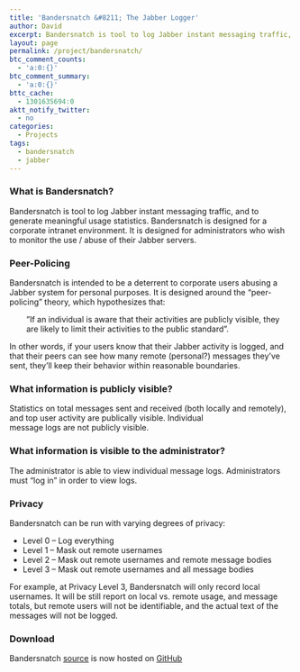 ```yaml
---
title: 'Bandersnatch &#8211; The Jabber Logger'
author: David
excerpt: Bandersnatch is tool to log Jabber instant messaging traffic, and to generate meaningful usage statistics. Bandersnatch is designed for a corporate intranet environment. It is designed for administrators who wish to monitor the use / abuse of their Jabber servers.
layout: page
permalink: /project/bandersnatch/
btc_comment_counts:
  - 'a:0:{}'
btc_comment_summary:
  - 'a:0:{}'
bttc_cache:
  - 1301635694:0
aktt_notify_twitter:
  - no
categories:
  - Projects
tags:
  - bandersnatch
  - jabber
---
```

### What is Bandersnatch?

Bandersnatch is tool to log Jabber instant messaging traffic, and to generate meaningful usage statistics. Bandersnatch is designed for a corporate intranet environment. It is designed for administrators who wish to monitor the use / abuse of their Jabber servers.

### Peer-Policing

Bandersnatch is intended to be a deterrent to corporate users abusing a Jabber system for personal purposes. It is designed around the &#8220;peer-policing&#8221; theory, which hypothesizes that:

<p style="padding-left: 30px;">
  &#8221;If an individual is aware that their activities are publicly visible, they are likely to limit their activities to the public standard&#8221;.
</p>

In other words, if your users know that their Jabber activity is logged, and that their peers can see how many remote (personal?) messages they&#8217;ve sent, they&#8217;ll keep their behavior within reasonable boundaries.

### What information is publicly visible?

Statistics on total messages sent and received (both locally and remotely), and top user activity are publically visible. Individual  
message logs are not publicly visible.

### What information is visible to the administrator?

The administrator is able to view individual message logs. Administrators must &#8220;log in&#8221; in order to view logs.

### Privacy

Bandersnatch can be run with varying degrees of privacy:

  * Level 0 &#8211; Log everything
  * Level 1 &#8211; Mask out remote usernames
  * Level 2 &#8211; Mask out remote usernames and remote message bodies
  * Level 3 &#8211; Mask out remote usernames and all message bodies

For example, at Privacy Level 3, Bandersnatch will only record local usernames. It will be still report on local vs. remote usage, and message totals, but remote users will not be identifiable, and the actual text of the messages will not be logged.

### Download

Bandersnatch [source][1] is now hosted on <a title="GitHub" href="https://github.com/funkypenguin/bandersnatch" target="_blank">GitHub</a>

 [1]: https://github.com/funkypenguin/bandersnatch "source"
